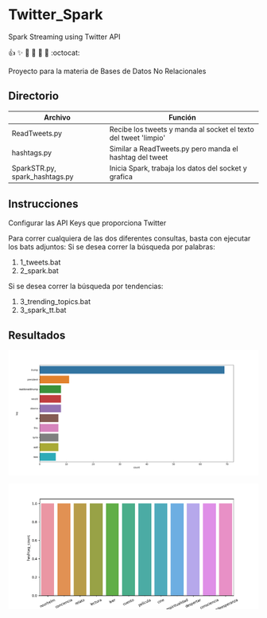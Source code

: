 # Twitter_Spark
Spark Streaming using Twitter API

:+1: :sparkles: :camel: :tada: :rocket: :metal: :octocat: 

Proyecto para la materia de Bases de Datos No Relacionales

## Directorio
Archivo | Función
------------ | -------------
ReadTweets.py | Recibe los tweets y manda al socket el texto del tweet 'limpio'
hashtags.py | Similar a ReadTweets.py pero manda el hashtag del tweet
SparkSTR.py, spark_hashtags.py | Inicia Spark, trabaja los datos del socket y grafica

## Instrucciones
Configurar las API Keys que proporciona Twitter

Para correr cualquiera de las dos diferentes consultas, basta con ejecutar los bats adjuntos:
Si se desea correr la búsqueda por palabras:
1. 1_tweets.bat
2. 2_spark.bat

Si se desea correr la búsqueda por tendencias:
1. 3_trending_topics.bat
2. 3_spark_tt.bat

## Resultados

![G1](Figure_1.png)

![G2](Figure_2.png)
